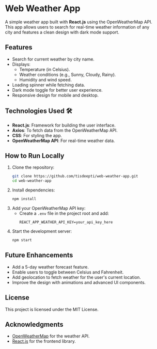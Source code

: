 # Web Weather App 

A simple weather app built with **React.js** using the OpenWeatherMap API. This app allows users to search for real-time weather information of any city and features a clean design with dark mode support.

## Features 
- Search for current weather by city name.
- Displays:
  - Temperature (in Celsius).
  - Weather conditions (e.g., Sunny, Cloudy, Rainy).
  - Humidity and wind speed.
- Loading spinner while fetching data.
- Dark mode toggle for better user experience.
- Responsive design for mobile and desktop.

## Technologies Used 🛠️
- **React.js**: Framework for building the user interface.
- **Axios**: To fetch data from the OpenWeatherMap API.
- **CSS**: For styling the app.
- **OpenWeatherMap API**: For real-time weather data.

## How to Run Locally 
1. Clone the repository:
   ```bash
   git clone https://github.com/tisdeepti/web-weather-app.git
   cd web-weather-app
   ```
2. Install dependencies:
   ```bash
   npm install
   ```
3. Add your OpenWeatherMap API key:
   - Create a `.env` file in the project root and add:
     ```env
     REACT_APP_WEATHER_API_KEY=your_api_key_here
     ```
4. Start the development server:
   ```bash
   npm start
   ```

## Future Enhancements 
- Add a 5-day weather forecast feature.
- Enable users to toggle between Celsius and Fahrenheit.
- Add geolocation to fetch weather for the user's current location.
- Improve the design with animations and advanced UI components.

## License 
This project is licensed under the MIT License.

## Acknowledgments 
- [OpenWeatherMap](https://openweathermap.org/) for the weather API.
- [React.js](https://reactjs.org/) for the frontend library.
